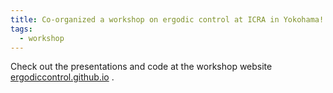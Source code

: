 ```yaml
---
title: Co-organized a workshop on ergodic control at ICRA in Yokohama! 
tags:
  - workshop
---
```


Check out the presentations and code at the workshop website [ergodiccontrol.github.io](https://ergodiccontrol.github.io/) . 

